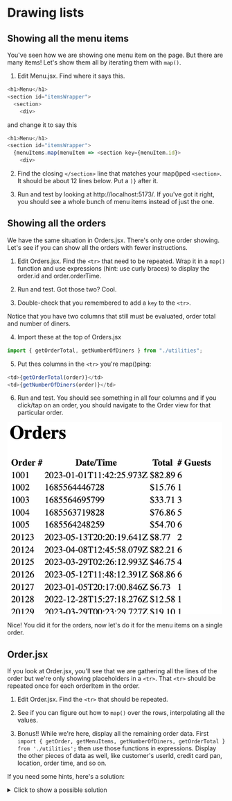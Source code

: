 # Drawing lists
<!-- Time: 20 minutes -->

## Showing all the menu items
You've seen how we are showing one menu item on the page. But there are many items! Let's show them all by iterating them with `map()`.

1. Edit Menu.jsx. Find where it says this.
```JavaScript
<h1>Menu</h1>
<section id="itemsWrapper">
  <section>
    <div>
```
and change it to say this
```JavaScript
<h1>Menu</h1>
<section id="itemsWrapper">
  {menuItems.map(menuItem => <section key={menuItem.id}>
    <div>
```

2. Find the closing `</section>` line that matches your map()ped `<section>`. It should be about 12 lines below. Put a `)}` after it.

3.  Run and test by looking at http://localhost:5173/. If you've got it right, you should see a whole bunch of menu items instead of just the one.

## Showing all the orders
We have the same situation in Orders.jsx. There's only one order showing. Let's see if you can show all the orders with fewer instructions.

1.  Edit Orders.jsx. Find the `<tr>` that need to be repeated. Wrap it in a `map()` function and use expressions (hint: use curly braces) to display the order.id and order.orderTime.

2.  Run and test. Got those two? Cool. 

3.  Double-check that you remembered to add a `key` to the `<tr>`.

Notice that you have two columns that still must be evaluated, order total and number of diners.

4.  Import these at the top of Orders.jsx
```JavaScript
import { getOrderTotal, getNumberOfDiners } from "./utilities";
```

5.  Put thes columns in the `<tr>` you're map()ping:
```JavaScript
<td>{getOrderTotal(order)}</td>
<td>{getNumberOfDiners(order)}</td>
```

6.  Run and test. You should see something in all four columns and if you click/tap on an order, you should navigate to the Order view for that particular order.

![List of orders](../images/ListOfOrders.png)

Nice! You did it for the orders, now let's do it for the menu items on a single order.

## Order.jsx
If you look at Order.jsx, you'll see that we are gathering all the lines of the order but we're only showing placeholders in a `<tr>`. That `<tr>` should be repeated once for each orderItem in the order.

1.  Edit Order.jsx. Find the `<tr>` that should be repeated.

2.  See if you can figure out how to `map()` over the rows, interpolating all the values. 

3.  Bonus!! While we're here, display all the remaining order data. First `import { getOrder, getMenuItems, getNumberOfDiners, getOrderTotal } from './utilities';` then use those functions in expressions. Display the other pieces of data as well, like customer's userId, credit card pan, location, order time, and so on.

If you need some hints, here's a solution:
<details>
<summary>Click to show a possible solution</summary>

```html
<h2>Order {orderId}</h2>
<p>Customer: {order?.userId}</p>
<p>Number of guests: {order && getNumberOfDiners(order)}</p>
<p>Credit card: {order?.creditCard.PAN}, expiry: {order?.creditCard.expiryMonth}/{order?.creditCard.expiryYear}</p>
<p>Location: {order?.location}</p>
<p>Order time: {order?.orderTime.toLocaleString()}</p>
<table>
  <tbody>
    {order.items?.map(mi => (
      <tr key={item.id}>
        <td>{menuItems.find(i => item.itemId === i.id)?.name}</td>
        <td>{item.price}</td>
        <td>(for {item.firstName})</td>
      </tr>
    ))}
    <tr><td>Tax</td><td>{order?.tax}</td></tr>
    <tr><td>Tip</td><td>{order?.tip}</td></tr>
    <tr><td>Total</td><td>{order && getOrderTotal(order)}</td></tr>
  </tbody>
</table>

```
</details>
